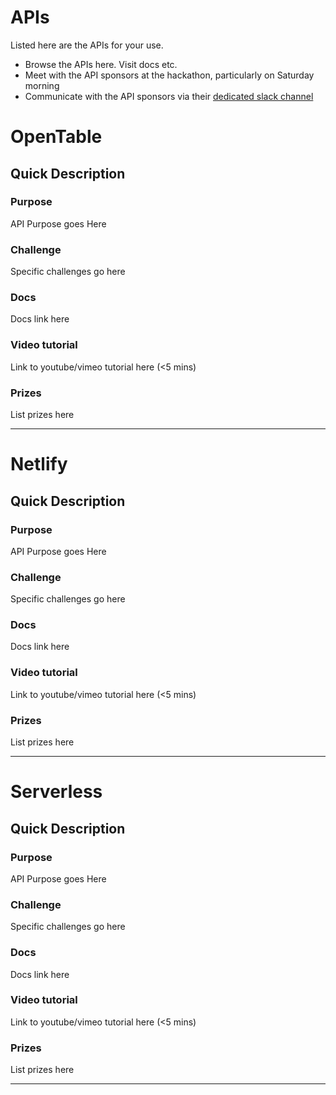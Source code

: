 # APIs
Listed here are the APIs for your use.
* Browse the APIs here. Visit docs etc.
* Meet with the API sponsors at the hackathon, particularly on Saturday morning
* Communicate with the API sponsors via their [dedicated slack channel](https://reactathon2017.slack.com/shared_invite/MTQ5MDc5ODc5MzkzLTE0ODg2NDYyMjMtN2FmZDRiYWE5Yw)

# OpenTable
## Quick Description

### Purpose
API Purpose goes Here

### Challenge
Specific challenges go here

### Docs
Docs link here

### Video tutorial
Link to youtube/vimeo tutorial here (<5 mins)

### Prizes
List prizes here

***


# Netlify
## Quick Description

### Purpose
API Purpose goes Here

### Challenge
Specific challenges go here

### Docs
Docs link here

### Video tutorial
Link to youtube/vimeo tutorial here (<5 mins)

### Prizes
List prizes here

***


# Serverless
## Quick Description

### Purpose
API Purpose goes Here

### Challenge
Specific challenges go here

### Docs
Docs link here

### Video tutorial
Link to youtube/vimeo tutorial here (<5 mins)

### Prizes
List prizes here

***
